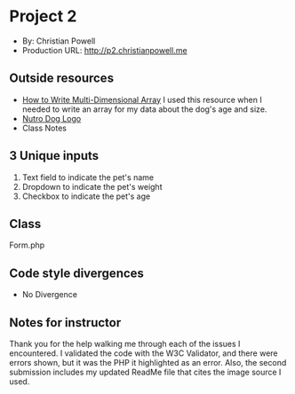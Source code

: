 # Project 2
+ By: Christian Powell
+ Production URL: <http://p2.christianpowell.me>

## Outside resources
 * [How to Write Multi-Dimensional Array](https://daylerees.com/php-pandas-arrays/) I used this resource when I needed to write an array for my data about the dog's age and size.
 * [Nutro Dog Logo](https://seeklogo.com/vector-logo/101575/nutro-choice)
 * Class Notes

## 3 Unique inputs
1. Text field to indicate the pet's name
2. Dropdown to indicate the pet's weight
3. Checkbox to indicate the pet's age

## Class
Form.php

## Code style divergences
 * No Divergence

## Notes for instructor
Thank you for the help walking me through each of the issues I encountered. I validated the code with the W3C Validator, and there were errors shown, but it was the PHP it highlighted as an error. Also, the second submission includes my updated ReadMe file that cites the image source I used.

